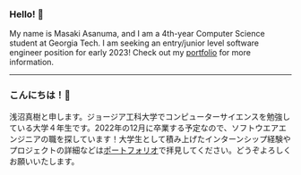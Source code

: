 ### Hello! 👋

My name is Masaki Asanuma, and I am a 4th-year Computer Science student at Georgia Tech. I am seeking an entry/junior level software engineer position for early 2023! Check out my [portfolio](https://masakia.com/) for more information.

---

### こんにちは！👋

浅沼真樹と申します。ジョージア工科大学でコンピューターサイエンスを勉強している大学４年生です。2022年の12月に卒業する予定なので、ソフトウエアエンジニアの職を探しています！大学生として積み上げたインターンシップ経験やプロジェクトの詳細などは[ポートフォリオ](https://masakia.com/)で拝見してください。どうぞよろしくお願いいたします。
